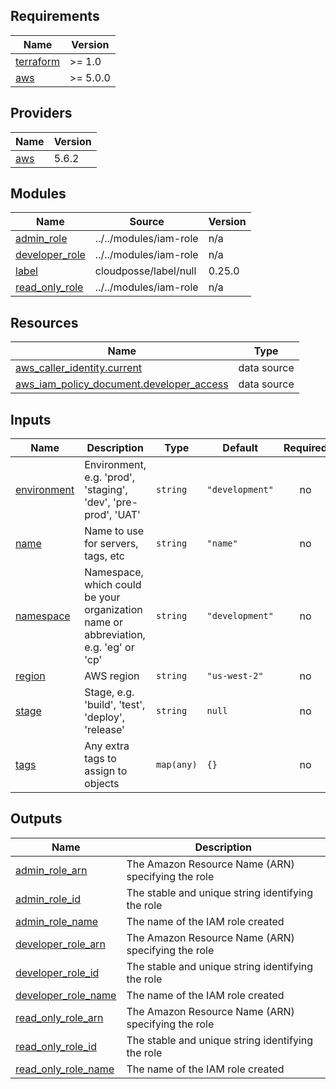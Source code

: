 <!-- BEGIN_TF_DOCS -->
## Requirements

| Name | Version |
|------|---------|
| <a name="requirement_terraform"></a> [terraform](#requirement\_terraform) | >= 1.0 |
| <a name="requirement_aws"></a> [aws](#requirement\_aws) | >= 5.0.0 |

## Providers

| Name | Version |
|------|---------|
| <a name="provider_aws"></a> [aws](#provider\_aws) | 5.6.2 |

## Modules

| Name | Source | Version |
|------|--------|---------|
| <a name="module_admin_role"></a> [admin\_role](#module\_admin\_role) | ../../modules/iam-role | n/a |
| <a name="module_developer_role"></a> [developer\_role](#module\_developer\_role) | ../../modules/iam-role | n/a |
| <a name="module_label"></a> [label](#module\_label) | cloudposse/label/null | 0.25.0 |
| <a name="module_read_only_role"></a> [read\_only\_role](#module\_read\_only\_role) | ../../modules/iam-role | n/a |

## Resources

| Name | Type |
|------|------|
| [aws_caller_identity.current](https://registry.terraform.io/providers/hashicorp/aws/latest/docs/data-sources/caller_identity) | data source |
| [aws_iam_policy_document.developer_access](https://registry.terraform.io/providers/hashicorp/aws/latest/docs/data-sources/iam_policy_document) | data source |

## Inputs

| Name | Description | Type | Default | Required |
|------|-------------|------|---------|:--------:|
| <a name="input_environment"></a> [environment](#input\_environment) | Environment, e.g. 'prod', 'staging', 'dev', 'pre-prod', 'UAT' | `string` | `"development"` | no |
| <a name="input_name"></a> [name](#input\_name) | Name to use for servers, tags, etc | `string` | `"name"` | no |
| <a name="input_namespace"></a> [namespace](#input\_namespace) | Namespace, which could be your organization name or abbreviation, e.g. 'eg' or 'cp' | `string` | `"development"` | no |
| <a name="input_region"></a> [region](#input\_region) | AWS region | `string` | `"us-west-2"` | no |
| <a name="input_stage"></a> [stage](#input\_stage) | Stage, e.g. 'build', 'test', 'deploy', 'release' | `string` | `null` | no |
| <a name="input_tags"></a> [tags](#input\_tags) | Any extra tags to assign to objects | `map(any)` | `{}` | no |

## Outputs

| Name | Description |
|------|-------------|
| <a name="output_admin_role_arn"></a> [admin\_role\_arn](#output\_admin\_role\_arn) | The Amazon Resource Name (ARN) specifying the role |
| <a name="output_admin_role_id"></a> [admin\_role\_id](#output\_admin\_role\_id) | The stable and unique string identifying the role |
| <a name="output_admin_role_name"></a> [admin\_role\_name](#output\_admin\_role\_name) | The name of the IAM role created |
| <a name="output_developer_role_arn"></a> [developer\_role\_arn](#output\_developer\_role\_arn) | The Amazon Resource Name (ARN) specifying the role |
| <a name="output_developer_role_id"></a> [developer\_role\_id](#output\_developer\_role\_id) | The stable and unique string identifying the role |
| <a name="output_developer_role_name"></a> [developer\_role\_name](#output\_developer\_role\_name) | The name of the IAM role created |
| <a name="output_read_only_role_arn"></a> [read\_only\_role\_arn](#output\_read\_only\_role\_arn) | The Amazon Resource Name (ARN) specifying the role |
| <a name="output_read_only_role_id"></a> [read\_only\_role\_id](#output\_read\_only\_role\_id) | The stable and unique string identifying the role |
| <a name="output_read_only_role_name"></a> [read\_only\_role\_name](#output\_read\_only\_role\_name) | The name of the IAM role created |
<!-- END_TF_DOCS -->